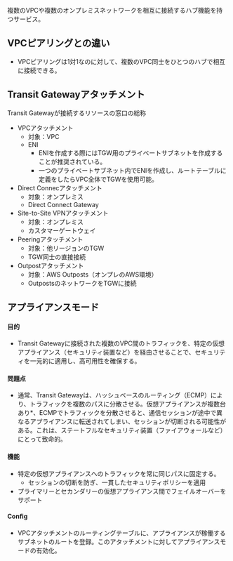 複数のVPCや複数のオンプレミスネットワークを相互に接続するハブ機能を持つサービス。

## VPCピアリングとの違い

- VPCピアリングは1対1なのに対して、複数のVPC同士をひとつのハブで相互に接続できる。

## Transit Gatewayアタッチメント

Transit Gatewayが接続するリソースの窓口の総称

- VPCアタッチメント
    - 対象：VPC
    - ENI
        - ENIを作成する際にはTGW用のプライベートサブネットを作成することが推奨されている。
        - 一つのプライベートサブネット内でENIを作成し、ルートテーブルに定義をしたらVPC全体でTGWを使用可能。
- Direct Connecアタッチメント
    - 対象：オンプレミス
    - Direct Connect Gateway
- Site-to-Site VPNアタッチメント
    - 対象：オンプレミス
    - カスタマーゲートウェイ
- Peeringアタッチメント
    - 対象：他リージョンのTGW
    - TGW同士の直接接続
- Outpostアタッチメント
    - 対象：AWS Outposts（オンプレのAWS環境）
    - OutpostsのネットワークをTGWに接続

## アプライアンスモード
#### 目的
- Transit Gatewayに接続された複数のVPC間のトラフィックを、特定の仮想アプライアンス（セキュリティ装置など）を経由させることで、セキュリティを一元的に適用し、高可用性を確保する。
#### 問題点
- 通常、Transit Gatewayは、ハッシュベースのルーティング（ECMP）により、トラフィックを複数のパスに分散させる。仮想アプライアンスが複数台あり*、ECMPでトラフィックを分散させると、通信セッションが途中で異なるアプライアンスに転送されてしまい、セッションが切断される可能性がある。これは、ステートフルなセキュリティ装置（ファイアウォールなど）にとって致命的。
#### 機能
- 特定の仮想アプライアンスへのトラフィックを常に同じパスに固定する。
  - セッションの切断を防ぎ、一貫したセキュリティポリシーを適用
- プライマリーとセカンダリーの仮想アプライアンス間でフェイルオーバーをサポート
#### Config
- VPCアタッチメントのルーティングテーブルに、アプライアンスが稼働するサブネットのルートを登録。このアタッチメントに対してアプライアンスモードの有効化。